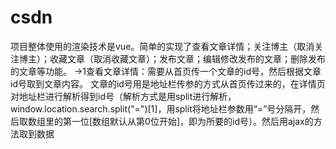 # csdn
项目整体使用的渲染技术是vue。简单的实现了查看文章详情；关注博主（取消关注博主）；收藏文章（取消收藏文章）；发布文章；编辑修改发布的文章；删除发布的文章等功能。
->1查看文章详情：需要从首页传一个文章的id号，然后根据文章id号取到文章内容。
文章的id号用是地址栏传参的方式从首页传过来的，在详情页对地址栏进行解析得到id号（解析方式是用split进行解析，window.location.search.split("=")[1]，用split将地址栏参数用“=”号分隔开，然后取数组里的第一位[数组默认从第0位开始]，即为所要的id号）。然后用ajax的方法取到数据
